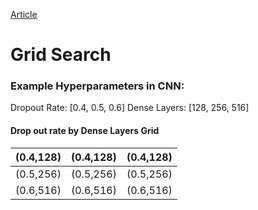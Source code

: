 [Article](https://towardsdatascience.com/hyperparameter-tuning-in-python-21a76794a1f7)

# Grid Search

### Example Hyperparameters in CNN:

Dropout Rate: [0.4, 0.5, 0.6]
Dense Layers: [128, 256, 516]

#### Drop out rate by Dense Layers Grid

| (0.4,128) | (0.4,128) | (0.4,128) |
| --------- | --------- | --------- |
| (0.5,256) | (0.5,256) | (0.5,256) |
| (0.6,516) | (0.6,516) | (0.6,516) |

